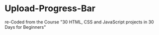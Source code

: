 # Upload-Progress-Bar
re-Coded from the Course "30 HTML, CSS and JavaScript projects in 30 Days for Beginners"
